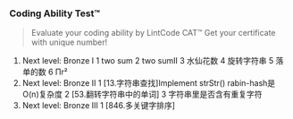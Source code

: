 
### Coding Ability Test™
>Evaluate your coding ability by LintCode CAT™
 Get your certificate with unique number!

1. Next level: Bronze I
1 two sum
2 two sumⅡ
3 水仙花数
4 旋转字符串
5 落单的数
6 Πr²
2. Next level: Bronze II
1 [13.字符串查找]Implement strStr()
    rabin-hash是O(n)复杂度
2 [53.翻转字符串中的单词]
3 字符串里是否含有重复字符
3. Next level: Bronze III
1 [846.多关键字排序]
